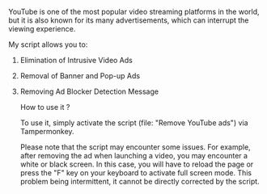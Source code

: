    YouTube is one of the most popular video streaming platforms in the world, but it is also known for its many advertisements, which can interrupt the viewing experience.

   My script allows you to:

1. Elimination of Intrusive Video Ads
2. Removal of Banner and Pop-up Ads
3. Removing Ad Blocker Detection Message

   How to use it ?

   To use it, simply activate the script (file: "Remove YouTube ads") via Tampermonkey.

   Please note that the script may encounter some issues. For example, after removing the ad when launching a video, you may encounter a white or black screen. In this case, you will have to reload the 
   page or press the "F" key on your keyboard to activate full screen mode. This problem being intermittent, it cannot be directly corrected by the script.
